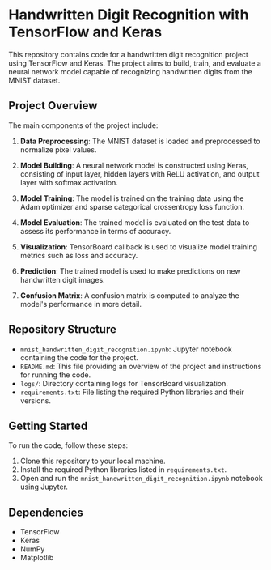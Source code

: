 # Handwritten Digit Recognition with TensorFlow and Keras

This repository contains code for a handwritten digit recognition project using TensorFlow and Keras. The project aims to build, train, and evaluate a neural network model capable of recognizing handwritten digits from the MNIST dataset.

## Project Overview

The main components of the project include:

1. **Data Preprocessing**: The MNIST dataset is loaded and preprocessed to normalize pixel values.

2. **Model Building**: A neural network model is constructed using Keras, consisting of input layer, hidden layers with ReLU activation, and output layer with softmax activation.

3. **Model Training**: The model is trained on the training data using the Adam optimizer and sparse categorical crossentropy loss function.

4. **Model Evaluation**: The trained model is evaluated on the test data to assess its performance in terms of accuracy.

5. **Visualization**: TensorBoard callback is used to visualize model training metrics such as loss and accuracy.

6. **Prediction**: The trained model is used to make predictions on new handwritten digit images.

7. **Confusion Matrix**: A confusion matrix is computed to analyze the model's performance in more detail.

## Repository Structure

- `mnist_handwritten_digit_recognition.ipynb`: Jupyter notebook containing the code for the project.
- `README.md`: This file providing an overview of the project and instructions for running the code.
- `logs/`: Directory containing logs for TensorBoard visualization.
- `requirements.txt`: File listing the required Python libraries and their versions.

## Getting Started

To run the code, follow these steps:

1. Clone this repository to your local machine.
2. Install the required Python libraries listed in `requirements.txt`.
3. Open and run the `mnist_handwritten_digit_recognition.ipynb` notebook using Jupyter.

## Dependencies

- TensorFlow
- Keras
- NumPy
- Matplotlib